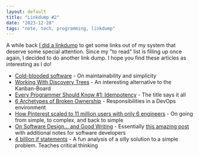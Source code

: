 ```yaml
---
layout: default
title: "Linkdump #2"
date: "2023-12-28"
tags: "note, tech, programming, linkdump"
---
```


A while back [I did a linkdump](/posts/2023-09-11-linkdump-software-development) to get some links out of my system that deserve some special attention. Since my "to read" list is filling up once again, I decided to do another link dump. I hope you find these articles as interesting as I do!

- [Cold-blooded software](https://dubroy.com/blog/cold-blooded-software/) - On maintainability and simplicity
- [Working With Discovery Trees](https://www.industriallogic.com/blog/discovery-trees/) - An interesting alternative to the Kanban-Board
- [Every Programmer Should Know #1: Idempotency](https://www.berkansasmaz.com/every-programmer-should-know-idempotency/) - The title says it all
- [6 Archetypes of Broken Ownership](https://blog.alexewerlof.com/p/broken-ownership) - Responsibilities in a DevOps environment
- [How Pinterest scaled to 11 million users with only 6 engineers](https://read.engineerscodex.com/p/how-pinterest-scaled-to-11-million) - On going from simple, to complex, and back to simple
- [On Software Design... and Good Writing](https://iximiuz.com/en/posts/on-software-design-and-good-writing/) - Essentially [this amazing post](https://spacecraft.ssl.umd.edu/akins_laws.html) with additional notes for software developers
- [4 billion if statements](https://andreasjhkarlsson.github.io//jekyll/update/2023/12/27/4-billion-if-statements.html) - A fun analysis of a silly solution to a simple problem. Teaches critical thinking

